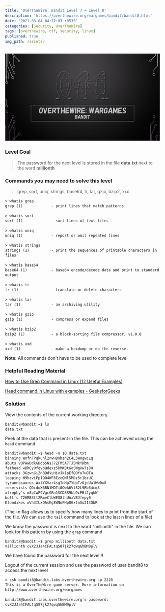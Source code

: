 ```yaml
---
title: 'OverTheWire: Bandit Level 7 → Level 8'
description: 'https://overthewire.org/wargames/bandit/bandit8.html'
date: '2021-03-04 04:17:03 +0530'
categories: [Security, OverTheWire]
tags: [overthewire, ctf, security, linux]
published: true
img_path: /assets/
---
```


![OverTheWire Banner](images/overthewire-banner.png)

### Level Goal

> The password for the next level is stored in the file **data.txt** next to the word **millionth**

### Commands you may need to solve this level

> grep, sort, uniq, strings, base64, tr, tar, gzip, bzip2, xxd

```
> whatis grep  
grep (1)             - print lines that match patterns

> whatis sort  
sort (1)             - sort lines of text files

> whatis uniq  
uniq (1)             - report or omit repeated lines

> whatis strings  
strings (1)          - print the sequences of printable characters in files

> whatis base64  
base64 (1)           - base64 encode/decode data and print to standard output

> whatis tr  
tr (1)               - translate or delete characters

> whatis tar  
tar (1)              - an archiving utility

> whatis gzip  
gzip (1)             - compress or expand files

> whatis bzip2  
bzip2 (1)            - a block-sorting file compressor, v1.0.8

> whatis xxd  
xxd (1)              - make a hexdump or do the reverse.
```

**Note:** All commands don't have to be used to complete level

### Helpful Reading Material

[How to Use Grep Command in Linux [12 Useful Examples]](https://www.tecmint.com/12-practical-examples-of-linux-grep-command/)

[Head command in Linux with examples - GeeksforGeeks](https://www.geeksforgeeks.org/head-command-linux-examples/)

### Solution

View the contents of the current working directory

```
bandit7@bandit:~$ ls  
data.txt
```

Peek at the data that is present in the file. This can be achieved using the `head` command

```
bandit7@bandit:~$ head -n 10 data.txt   
binning WnfnFPqkuhl2nwHBohzn2C4L5W0gwcLq  
abuts v8PAwDdkGDdp5NsJ7ZFM5A7TJ5MkYDbm  
fathead wBhCy0fqvbQdexz5kMKBtGoSWgXw7s0H  
attacks 3GzwnGiZnBDdVuHivJk1pEfOOYu7uOTa  
lopping H9hzviFp1QO4WF8EzcQNl5MDz5r1bzUC  
tyrannosaurus WxtYXVar4sgInHp7YUpTzOjdUw1Ww0x8  
reservists QDidoX6BN1MDTi0QwA6Vt82L9Rb64cm3  
atrophy's mSpCwP9VgcGRn1SCD8R9bb9cPBl2yqkW  
bolt's 726RB3lt2RmeCtbWEQ8lhUAxVBJfepy0  
Klondikes wVh3ILxQAsKg8WNnFHp8GxtnSu213GbR
```

(The -n flag allows us to specify how many lines to print from the start of the file. We can use the `tail` command to look at the last n lines of a file)

We know the password is next to the word "millionth" in the file. We can look for this pattern by using the `grep` command

```
bandit7@bandit:~$ grep millionth data.txt   
millionth cvX2JJa4CFALtqS87jk27qwqGhBM9plV
```

We have found the password for the next level !!

Logout of the current session and use the password of user bandit8 to access the next level

```
> ssh bandit8@bandit.labs.overthewire.org -p 2220  
This is a OverTheWire game server. More information on http://www.overthewire.org/wargames

bandit8@bandit.labs.overthewire.org's password: cvX2JJa4CFALtqS87jk27qwqGhBM9plV
```